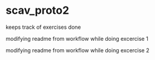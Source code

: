 # scav_proto2
keeps track of exercises done 

modifying readme from workflow while doing excercise 1

modifying readme from workflow while doing excercise 2
